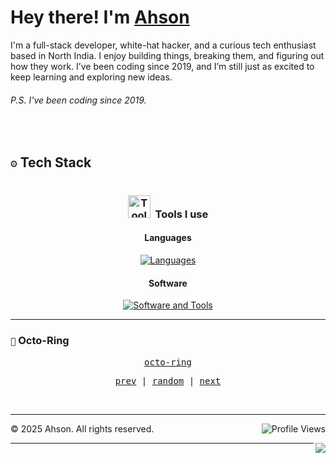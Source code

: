 
<h1> Hey there! I'm <a href="ahson01.github.io">Ahson</a> 
</h1>
I'm a full-stack developer, white-hat hacker, and a curious tech enthusiast based in North India. I enjoy building things, breaking them, and figuring out how they work. 
I’ve been coding since 2019, and I’m still just as excited to keep learning and exploring new ideas.

###### P.S. I've been coding since 2019.
<br>

## ``⚙️`` Tech Stack


<!-- TECH STACK - TWO COLUMN LAYOUT -->

<div style="display: flex; gap: 24px; width: 100%;">

  <!-- LEFT COLUMN -->

  <div style="flex: 1; padding: 0 8px;">
    <h3 align="center"><img src="https://media.giphy.com/media/UuYtvq24KIj6I38nQ1/giphy.gif" width="36" alt="ToolsUsed-gif">&nbsp; Tools I use</h3>

   <h4 align="center">Languages</h4>
<div align="center"> <a href="https://skillicons.dev" target="_blank"> <img src="https://skillicons.dev/icons?i=js,python,java,cpp,r,ruby,rust,html,css,tailwind,jquery,react,nodejs,django,dotnet&theme=dark" alt="Languages" />  </a> </div>
   <h4 align="center">Software</h4>
<div align="center"> <a href="https://skillicons.dev" target="_blank"> <img src="https://skillicons.dev/icons?i=docker,figma,vim,github,git,postman&theme=dark" alt="Software and Tools" /> </a> </div>

  </div>


  </div>
</div>


---

### ``🔗`` Octo-Ring
<p align="center">
  <samp>
    <a href="https://octo-ring.com/">octo-ring</a>
  </samp>
</p>

<p align="center">
  <samp>
    <a href="https://octo-ring.com/p/ahson01/prev">prev</a> |
    <a href="https://octo-ring.com/p/ahson01/random">random</a> |
    <a href="https://octo-ring.com/p/ahson01/next">next</a>
  </samp>
</p>
<br>

---

<p align="center">
  <img  align="right" src="https://komarev.com/ghpvc/?username=ahson01&style=for-the-badge" alt="Profile Views">
</p>


  <footer>
      <p>&copy; 2025 Ahson. All rights reserved.</p>

  </footer>
  <a href="https://discord.com/users/1358124434732613862">
    <img  align="right" src="http://dcbadge.limes.pink/api/shield/1358124434732613862">
  </a>
  
---



